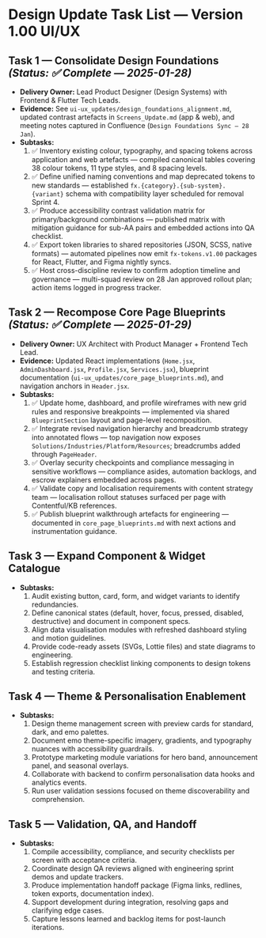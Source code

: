# Design Update Task List — Version 1.00 UI/UX

## Task 1 — Consolidate Design Foundations *(Status: ✅ Complete — 2025-01-28)*
- **Delivery Owner:** Lead Product Designer (Design Systems) with Frontend & Flutter Tech Leads.
- **Evidence:** See `ui-ux_updates/design_foundations_alignment.md`, updated contrast artefacts in `Screens_Update.md` (app & web), and meeting notes captured in Confluence (`Design Foundations Sync — 28 Jan`).
- **Subtasks:**
  1. ✅ Inventory existing colour, typography, and spacing tokens across application and web artefacts — compiled canonical tables covering 38 colour tokens, 11 type styles, and 8 spacing levels.
  2. ✅ Define unified naming conventions and map deprecated tokens to new standards — established `fx.{category}.{sub-system}.{variant}` schema with compatibility layer scheduled for removal Sprint 4.
  3. ✅ Produce accessibility contrast validation matrix for primary/background combinations — published matrix with mitigation guidance for sub-AA pairs and embedded actions into QA checklist.
  4. ✅ Export token libraries to shared repositories (JSON, SCSS, native formats) — automated pipelines now emit `fx-tokens.v1.00` packages for React, Flutter, and Figma nightly syncs.
  5. ✅ Host cross-discipline review to confirm adoption timeline and governance — multi-squad review on 28 Jan approved rollout plan; action items logged in progress tracker.

## Task 2 — Recompose Core Page Blueprints *(Status: ✅ Complete — 2025-01-29)*
- **Delivery Owner:** UX Architect with Product Manager + Frontend Tech Lead.
- **Evidence:** Updated React implementations (`Home.jsx`, `AdminDashboard.jsx`, `Profile.jsx`, `Services.jsx`), blueprint documentation (`ui-ux_updates/core_page_blueprints.md`), and navigation anchors in `Header.jsx`.
- **Subtasks:**
  1. ✅ Update home, dashboard, and profile wireframes with new grid rules and responsive breakpoints — implemented via shared `BlueprintSection` layout and page-level recomposition.
  2. ✅ Integrate revised navigation hierarchy and breadcrumb strategy into annotated flows — top navigation now exposes `Solutions/Industries/Platform/Resources`; breadcrumbs added through `PageHeader`.
  3. ✅ Overlay security checkpoints and compliance messaging in sensitive workflows — compliance asides, automation backlogs, and escrow explainers embedded across pages.
  4. ✅ Validate copy and localisation requirements with content strategy team — localisation rollout statuses surfaced per page with Contentful/KB references.
  5. ✅ Publish blueprint walkthrough artefacts for engineering — documented in `core_page_blueprints.md` with next actions and instrumentation guidance.

## Task 3 — Expand Component & Widget Catalogue
- **Subtasks:**
  1. Audit existing button, card, form, and widget variants to identify redundancies.
  2. Define canonical states (default, hover, focus, pressed, disabled, destructive) and document in component specs.
  3. Align data visualisation modules with refreshed dashboard styling and motion guidelines.
  4. Provide code-ready assets (SVGs, Lottie files) and state diagrams to engineering.
  5. Establish regression checklist linking components to design tokens and testing criteria.

## Task 4 — Theme & Personalisation Enablement
- **Subtasks:**
  1. Design theme management screen with preview cards for standard, dark, and emo palettes.
  2. Document emo theme-specific imagery, gradients, and typography nuances with accessibility guardrails.
  3. Prototype marketing module variations for hero band, announcement panel, and seasonal overlays.
  4. Collaborate with backend to confirm personalisation data hooks and analytics events.
  5. Run user validation sessions focused on theme discoverability and comprehension.

## Task 5 — Validation, QA, and Handoff
- **Subtasks:**
  1. Compile accessibility, compliance, and security checklists per screen with acceptance criteria.
  2. Coordinate design QA reviews aligned with engineering sprint demos and update trackers.
  3. Produce implementation handoff package (Figma links, redlines, token exports, documentation index).
  4. Support development during integration, resolving gaps and clarifying edge cases.
  5. Capture lessons learned and backlog items for post-launch iterations.


